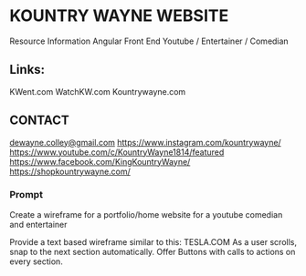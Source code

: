 # KOUNTRY WAYNE WEBSITE


Resource Information
Angular Front End
Youtube / Entertainer / Comedian 

## Links:
KWent.com
WatchKW.com
Kountrywayne.com


## CONTACT
dewayne.colley@gmail.com
https://www.instagram.com/kountrywayne/
https://www.youtube.com/c/KountryWayne1814/featured
https://www.facebook.com/KingKountryWayne/
https://shopkountrywayne.com/


### Prompt
Create a wireframe for a portfolio/home website for a youtube comedian and entertainer

Provide a text based wireframe similar to this: TESLA.COM 
As a user scrolls, snap to the next section automatically.
Offer Buttons with calls to actions on every section.






